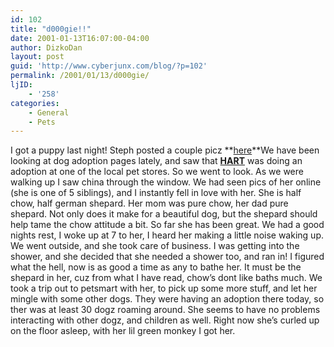 ```yaml
---
id: 102
title: "d000gie!!"
date: 2001-01-13T16:07:00-04:00
author: DizkoDan
layout: post
guid: 'http://www.cyberjunx.com/blog/?p=102'
permalink: /2001/01/13/d000gie/
ljID:
    - '258'
categories:
    - General
    - Pets
---
```


I got a puppy last night! Steph posted a couple picz **[here](http://www.livejournal.com/talkread.bml?itemid=1290499)**We have been looking at dog adoption pages lately, and saw that **[HART](http://www.hart90.com/)** was doing an adoption at one of the local pet stores. So we went to look. As we were walking up I saw china through the window. We had seen pics of her online (she is one of 5 siblings), and I instantly fell in love with her. She is half chow, half german shepard. Her mom was pure chow, her dad pure shepard. Not only does it make for a beautiful dog, but the shepard should help tame the chow attitude a bit. So far she has been great. We had a good nights rest, I woke up at 7 to her, I heard her making a little noise waking up. We went outside, and she took care of business. I was getting into the shower, and she decided that she needed a shower too, and ran in! I figured what the hell, now is as good a time as any to bathe her. It must be the shepard in her, cuz from what I have read, chow’s dont like baths much. We took a trip out to petsmart with her, to pick up some more stuff, and let her mingle with some other dogs. They were having an adoption there today, so ther was at least 30 dogz roaming around. She seems to have no problems interacting with other dogz, and children as well. Right now she’s curled up on the floor asleep, with her lil green monkey I got her.